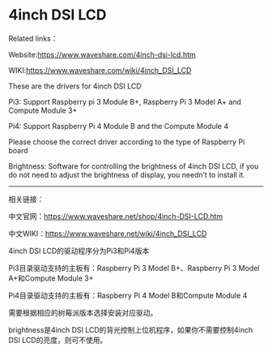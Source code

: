 # 4inch DSI LCD

Related links：

Website:https://www.waveshare.com/4inch-dsi-lcd.htm

WIKI:https://www.waveshare.com/wiki/4inch_DSI_LCD

These are the drivers for 4inch DSI LCD

Pi3: Support Raspberry pi 3 Module B+, Raspberry Pi 3 Model A+ and Compute Module 3+

Pi4: Support Raspberry Pi 4 Module B and the Compute Module 4

Please choose the correct driver according to the type of Raspberry Pi board

Brightness: Software for controlling the brightness of 4inch DSI LCD, if you do not need to adjust the brightness of display, you needn’t to install it.

--------------------------------------------------------------------------------

相关链接：

中文官网：https://www.waveshare.net/shop/4inch-DSI-LCD.htm

中文WIKI：https://www.waveshare.net/wiki/4inch_DSI_LCD

4inch DSI LCD的驱动程序分为Pi3和Pi4版本

Pi3目录驱动支持的主板有：Raspberry Pi 3 Model B+、Raspberry Pi 3 Model A+和Compute Module 3+

Pi4目录驱动支持的主板有：Raspberry Pi 4 Model B和Compute Module 4

需要根据相应的树莓派版本选择安装对应驱动。

brightness是4inch DSI LCD的背光控制上位机程序，如果你不需要控制4inch DSI LCD的亮度，则可不使用。
